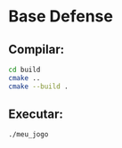 # Base Defense

## Compilar:
```sh
cd build
cmake ..
cmake --build .
```

## Executar:
```sh
./meu_jogo
```

